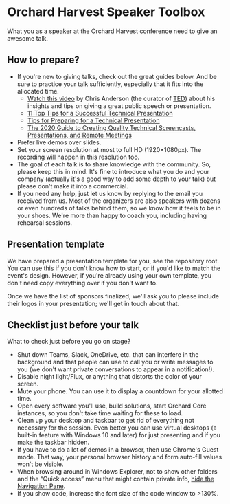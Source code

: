 # Orchard Harvest Speaker Toolbox

What you as a speaker at the Orchard Harvest conference need to give an awesome talk.

## How to prepare?

- If you're new to giving talks, check out the great guides below. And be sure to practice your talk sufficiently, especially that it fits into the allocated time.
  - [Watch this video](http://www.ted.com/talks/chris_anderson_teds_secret_to_great_public_speaking) by Chris Anderson (the curator of [TED](http://www.ted.com/)) about his insights and tips on giving a great public speech or presentation.
  - [11 Top Tips for a Successful Technical Presentation](http://www.hanselman.com/blog/11TopTipsForASuccessfulTechnicalPresentation.aspx)
  - [Tips for Preparing for a Technical Presentation](http://www.hanselman.com/blog/TipsForPreparingForATechnicalPresentation.aspx)
  - [The 2020 Guide to Creating Quality Technical Screencasts, Presentations, and Remote Meetings](https://www.hanselman.com/blog/The2020GuideToCreatingQualityTechnicalScreencastsPresentationsAndRemoteMeetings.aspx)
- Prefer live demos over slides.
- Set your screen resolution at most to full HD (1920×1080px). The recording will happen in this resolution too.
- The goal of each talk is to share knowledge with the community. So, please keep this in mind. It's fine to introduce what you do and your company (actually it's a good way to add some depth to your talk) but please don't make it into a commercial.
- If you need any help, just let us know by replying to the email you received from us. Most of the organizers are also speakers with dozens or even hundreds of talks behind them, so we know how it feels to be in your shoes. We're more than happy to coach you, including having rehearsal sessions.

## Presentation template

We have prepared a presentation template for you, see the repository root. You can use this if you don't know how to start, or if you'd like to match the event's design. However, if you're already using your own template, you don't need copy everything over if you don't want to.

Once we have the list of sponsors finalized, we'll ask you to please include their logos in your presentation; we'll get in touch about that.

## Checklist just before your talk

What to check just before you go on stage?

- Shut down Teams, Slack, OneDrive, etc. that can interfere in the background and that people can use to call you or write messages to you (we don't want private conversations to appear in a notification!).
- Disable night light/Flux, or anything that distorts the color of your screen.
- Mute your phone. You can use it to display a countdown for your allotted time.
- Open every software you'll use, build solutions, start Orchard Core instances, so you don't take time waiting for these to load.
- Clean up your desktop and taskbar to get rid of everything not necessary for the session. Even better you can use virtual desktops (a built-in feature with Windows 10 and later) for just presenting and if you make the taskbar hidden.
- If you have to do a lot of demos in a browser, then use Chrome's Guest mode. That way, your personal browser history and form auto-fill values won't be visible.
- When browsing around in Windows Explorer, not to show other folders and the “Quick access” menu that might contain private info, [hide the Navigation Pane](https://www.elevenforum.com/t/show-or-hide-navigation-pane-in-file-explorer-in-windows-11.2537/).
- If you show code, increase the font size of the code window to >130%.